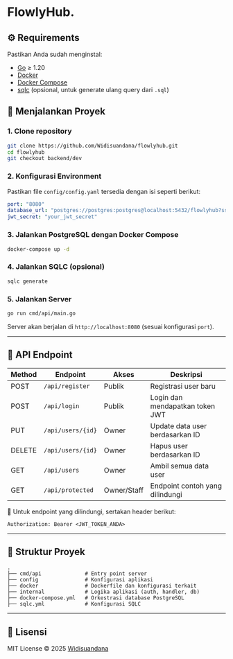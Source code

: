 
# FlowlyHub.

## ⚙️ Requirements

Pastikan Anda sudah menginstal:

- [Go](https://golang.org/dl/) ≥ 1.20
- [Docker](https://docs.docker.com/get-docker/)
- [Docker Compose](https://docs.docker.com/compose/install/)
- [sqlc](https://docs.sqlc.dev/en/stable/overview/install.html) (opsional, untuk generate ulang query dari `.sql`)

## 🚀 Menjalankan Proyek

### 1. Clone repository

```bash
git clone https://github.com/Widisuandana/flowlyhub.git
cd flowlyhub
git checkout backend/dev
```

### 2. Konfigurasi Environment

Pastikan file `config/config.yaml` tersedia dengan isi seperti berikut:

```yaml
port: "8080"
database_url: "postgres://postgres:postgres@localhost:5432/flowlyhub?sslmode=disable"
jwt_secret: "your_jwt_secret"
```

### 3. Jalankan PostgreSQL dengan Docker Compose

```bash
docker-compose up -d
```

### 4. Jalankan SQLC (opsional)

```bash
sqlc generate
```

### 5. Jalankan Server

```bash
go run cmd/api/main.go
```

Server akan berjalan di `http://localhost:8080` (sesuai konfigurasi `port`).

---

## 📡 API Endpoint

| Method | Endpoint              | Akses         | Deskripsi                        |
|--------|-----------------------|---------------|----------------------------------|
| POST   | `/api/register`       | Publik        | Registrasi user baru             |
| POST   | `/api/login`          | Publik        | Login dan mendapatkan token JWT  |
| PUT    | `/api/users/{id}`     | Owner         | Update data user berdasarkan ID  |
| DELETE | `/api/users/{id}`     | Owner         | Hapus user berdasarkan ID        |
| GET    | `/api/users`          | Owner         | Ambil semua data user            |
| GET    | `/api/protected`      | Owner/Staff   | Endpoint contoh yang dilindungi  |

🔐 Untuk endpoint yang dilindungi, sertakan header berikut:

```
Authorization: Bearer <JWT_TOKEN_ANDA>
```

---

## 📁 Struktur Proyek

```
.
├── cmd/api              # Entry point server
├── config               # Konfigurasi aplikasi
├── docker               # Dockerfile dan konfigurasi terkait
├── internal             # Logika aplikasi (auth, handler, db)
├── docker-compose.yml   # Orkestrasi database PostgreSQL
├── sqlc.yml             # Konfigurasi SQLC
```

---

## 📝 Lisensi

MIT License © 2025 [Widisuandana](https://github.com/Widisuandana)
